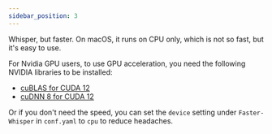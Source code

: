 ```yaml
---
sidebar_position: 3
---
```



Whisper, but faster. On macOS, it runs on CPU only, which is not so fast, but it's easy to use.

For Nvidia GPU users, to use GPU acceleration, you need the following NVIDIA libraries to be installed:

-  [cuBLAS for CUDA 12](https://developer.nvidia.com/cublas)
-  [cuDNN 8 for CUDA 12](https://developer.nvidia.com/cudnn)

Or if you don't need the speed, you can set the `device` setting under `Faster-Whisper` in `conf.yaml` to `cpu` to reduce headaches.